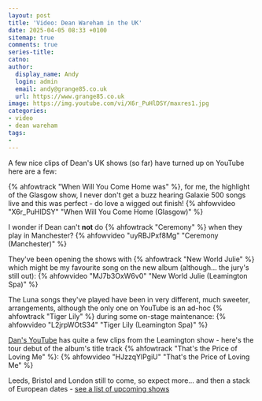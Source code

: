 ```yaml
---
layout: post
title: 'Video: Dean Wareham in the UK'
date: 2025-04-05 08:33 +0100
sitemap: true
comments: true
series-title:
catno:
author:
  display_name: Andy
  login: admin
  email: andy@grange85.co.uk
  url: https://www.grange85.co.uk
image: https://img.youtube.com/vi/X6r_PuHlDSY/maxres1.jpg
categories:
- video
- dean wareham
tags:
- 
---
```

A few nice clips of Dean's UK shows (so far) have turned up on YouTube here are a few:

{% ahfowtrack "When Will You Come Home was" %}, for me, the highlight of the Glasgow show, I never don't get a buzz hearing Galaxie 500 songs live and this was perfect - do love a wigged out finish!
{% ahfowvideo "X6r_PuHlDSY" "When Will You Come Home (Glasgow)" %}

I wonder if Dean can't **not** do {% ahfowtrack "Ceremony" %} when they play in Manchester?
{% ahfowvideo "uyRBJPxf8Mg" "Ceremony (Manchester)" %}

They've been opening the shows with {% ahfowtrack "New World Julie" %} which might be my favourite song on the new album (although... the jury's still out):
{% ahfowvideo "MJ7b3OxW6v0" "New World Julie (Leamington Spa)" %}

The Luna songs they've played have been in very different, much sweeter, arrangements, although the only one on YouTube is an ad-hoc {% ahfowtrack "Tiger Lily" %} during some on-stage maintenance:
{% ahfowvideo "L2jrpWOtS34" "Tiger Lily (Leamington Spa)" %}

[Dan's YouTube]() has quite a few clips from the Leamington show - here's the tour debut of the album's title track {% ahfowtrack "That's the Price of Loving Me" %}:
{% ahfowvideo "HJzzqYlPgiU" "That's the Price of Loving Me" %}

Leeds, Bristol and London still to come, so expect more... and then a stack of European dates - [see a list of upcoming shows](https://www.fullofwishes.co.uk/database/dean-and-britta/shows/)
